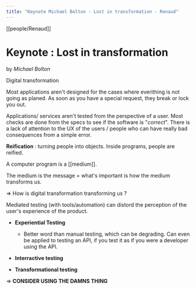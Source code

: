 ```yaml
---
title: "Keynote Michael Bolton - Lost in transformation - Renaud"
---
```

[[people/Renaud]]
# Keynote : Lost in transformation
by _Michael Bolton_

Digital transformation

Most applications aren't designed for the cases where everithing is not going as planed. As soon as you have a special request, they break or lock you out.

Applications/ services aren't tested from the perspective of a user.
Most checks are done from the specs to see if the software is "_correct_". 
There is a lack of attention to the UX of the users / people who can have really bad consequences from a simple error.

**Reification** : turning people into objects.
Inside programs, people are reified.

A computer program is a [[medium]].

The medium is the message = what's important is how the medium transforms us.

 => How is digital transformation  transforming us ?

Mediated testing (with tools/automation) can distord the perception of the user's experience of the product.

- **Experiential Testing**
	- Better word than manual testing, which can be degrading. Can even be applied to testing an API, if you test it as if you were a developer using the API.

- **Interractive testing**
- **Transformational testing**

=> **CONSIDER USING THE DAMNS THING**

